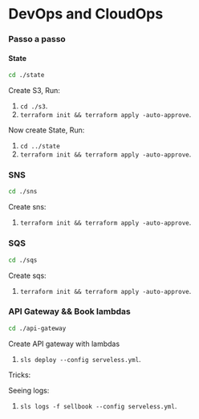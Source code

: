 # DevOps and CloudOps

### Passo a passo

#### State

```sh
cd ./state
```

Create S3, Run:

1. `cd ./s3`.
2. `terraform init && terraform apply -auto-approve`.

Now create State, Run:

1. `cd ../state`
2. `terraform init && terraform apply -auto-approve`.

### SNS

```sh
cd ./sns
```

Create sns:

1. `terraform init && terraform apply -auto-approve`.

### SQS

```sh
cd ./sqs
```
Create sqs:

1. `terraform init && terraform apply -auto-approve`.

### API Gateway && Book lambdas

```sh
cd ./api-gateway
```

Create API gateway with lambdas

1. `sls deploy --config serveless.yml`.

Tricks:

Seeing logs:
1. `sls logs -f sellbook --config serveless.yml`.
